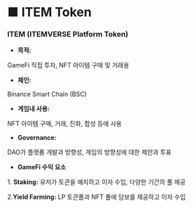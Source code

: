 # ■ ITEM Token

### ITEM (ITEMVERSE Platform Token)

* **목적:**&#x20;

&#x20;     GameFi 직접 투자, NFT 아이템 구매 및 거래용

* **체인:**&#x20;

&#x20;      Binance Smart Chain (BSC)

* **게임내 사용:**&#x20;

&#x20;      NFT 아이템 구매, 거래, 진화, 합성 등에 사용

* **Governance:**&#x20;

&#x20;      DAO가 플랫폼 개발과 방향성, 게임의 방향성에 대한 제안과 투표

* **GameFi 수익 요소**

&#x20;     1\. **Staking:** 유저가 토큰을 예치하고 이자 수입, 다양한 기간의 풀 제공

&#x20;     2.**Yield Farming:** LP 토큰풀과 NFT 풀에 담보를 제공하고 이자 수입



###

